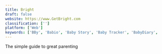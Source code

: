 ```yaml
---
title: Bright
draft: false 
website: https://www.GetBright.com
classification: ['']
platform: ['Web']
keywords: ['BBy', 'Babio', 'Baby Story', 'Baby Tracker', 'BabyDiary', 'Borg Backup', 'Glow Baby', 'Hiro Baby', 'Infinity Dashboard', 'Jugglr', 'Lunatap', 'Mahmee', 'Nara Baby', 'Picniic', 'Picture This Clothing', 'Prenatal Workout', 'Pretty Pokets', 'SmartCoparent', 'Stripe Dashboard', 'SuperMama', 'Winnie Parenting Communities']
---
```

The simple guide to great parenting